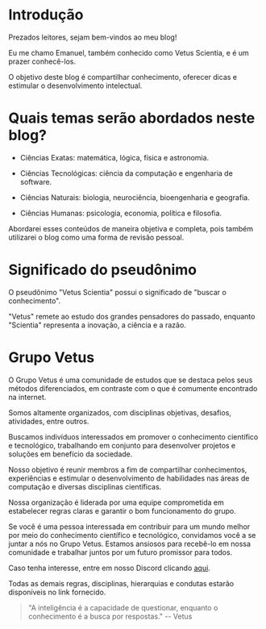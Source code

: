 # Introdução

Prezados leitores, sejam bem-vindos ao meu blog!

Eu me chamo Emanuel, também conhecido como Vetus Scientia, e é um prazer conhecê-los.

O objetivo deste blog é compartilhar conhecimento, oferecer dicas e estimular o desenvolvimento intelectual.

# Quais temas serão abordados neste blog?

- Ciências Exatas: matemática, lógica, física e astronomia.

- Ciências Tecnológicas: ciência da computação e engenharia de software.

- Ciências Naturais: biologia, neurociência, bioengenharia e geografia.

- Ciências Humanas: psicologia, economia, política e filosofia.

Abordarei esses conteúdos de maneira objetiva e completa, pois também utilizarei o blog como uma forma de revisão pessoal.

# Significado do pseudônimo

O pseudônimo "Vetus Scientia" possui o significado de "buscar o conhecimento".

"Vetus" remete ao estudo dos grandes pensadores do passado, enquanto "Scientia" representa a inovação, a ciência e a razão.

# Grupo Vetus

O Grupo Vetus é uma comunidade de estudos que se destaca pelos seus métodos diferenciados, em contraste com o que é comumente encontrado na internet.

Somos altamente organizados, com disciplinas objetivas, desafios, atividades, entre outros.

Buscamos indivíduos interessados em promover o conhecimento científico e tecnológico, trabalhando em conjunto para desenvolver projetos e soluções em benefício da sociedade.

Nosso objetivo é reunir membros a fim de compartilhar conhecimentos, experiências e estimular o desenvolvimento de habilidades nas áreas de computação e diversas disciplinas científicas.

Nossa organização é liderada por uma equipe comprometida em estabelecer regras claras e garantir o bom funcionamento do grupo.

Se você é uma pessoa interessada em contribuir para um mundo melhor por meio do conhecimento científico e tecnológico, convidamos você a se juntar a nós no Grupo Vetus. Estamos ansiosos para recebê-lo em nossa comunidade e trabalhar juntos por um futuro promissor para todos.

Caso tenha interesse, entre em nosso Discord clicando [aqui](https://discord.gg/6nKqtr9rjx).

Todas as demais regras, disciplinas, hierarquias e condutas estarão disponíveis no link fornecido.

> "A inteligência é a capacidade de questionar, enquanto o conhecimento é a busca por respostas." -- Vetus
